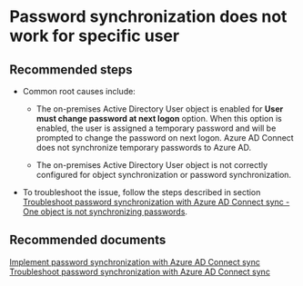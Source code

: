<properties
    pageTitle="Password synchronization does not work for specific user"
    description="Password synchronization does not work for specific user"
    service="microsoft.aad"
    resource="Microsoft_AAD_IAM"
    authors="cychua"
    displayOrder=""
    selfHelpType="resource"
    supportTopicIds=""
    resourceTags=""
    productPesIds=""
    cloudEnvironments="public"
/>

# Password synchronization does not work for specific user

## **Recommended steps**
* Common root causes include:

  * The on-premises Active Directory User object is enabled for **User must change password at next logon** option. When this option is enabled, the user is assigned a temporary password and will be prompted to change the password on next logon. Azure AD Connect does not synchronize temporary passwords to Azure AD.

  * The on-premises Active Directory User object is not correctly configured for object synchronization or password synchronization.
  
* To troubleshoot the issue, follow the steps described in section [Troubleshoot password synchronization with Azure AD Connect sync - One object is not synchronizing passwords](https://docs.microsoft.com/azure/active-directory/connect/active-directory-aadconnectsync-troubleshoot-password-synchronization#one-object-is-not-synchronizing-passwords).


## **Recommended documents**
[Implement password synchronization with Azure AD Connect sync](https://docs.microsoft.com/azure/active-directory/connect/active-directory-aadconnectsync-implement-password-synchronization)  
[Troubleshoot password synchronization with Azure AD Connect sync](https://docs.microsoft.com/azure/active-directory/connect/active-directory-aadconnectsync-troubleshoot-password-synchronization)  
